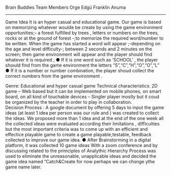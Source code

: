 Brain Buddies
Team Members
Orge Edgü 
Franklin Anuma 

**      **
Game Idea
It is an hyper casual and educational game. Our game is based on memorizing whatever woulde be  create by using the game environment opportunities;- a forest  fulfilled by trees , letters or numbers on the trees, rocks or at the ground of forest -;to memorize the required word/number to be  written. When the game has started a word will appear ;-depending on the age and level difficulty-; between 2 seconds and 2 minutes on the screen;  then game environment will appear and the player should find whatever it is required ;
●	If it is one word such as ‘SCHOOL’ , the player shoıuld find from the game environment the letters “S”,“C”,“H”,“O”,“O”,“L”  
●	İf it is a number or number combination, the player shoud collect the correct numbers from the game environment .

Genre: Educational and hyper casual game
Technical characteristics: 2D game – Web based but it can be implemented on mobile phones, on smart board, on all kind of touchable devices – Singler player mostly  but  it coud be organized by the teacher in order to play in collaboration.  
Decision Process : A google document by offering 5 days to input the game ideas (at least 1 idea per person was our rule and ) was created to collect the ideas. We proposed more than 1 idea and at the end of the one week all the collected ideas were evaluated according their limitations , difficulties but the most important criteria  was to come up with an efficient and effectice playable game to create a  game playable,testable, feedback collected to improve our game idea. 
●	After Brainstorming in a digital platform, it was collected 10 game ideas With a zoom conference and by discussing related to the primciples of   Analythic Hierarchy Process  was used to eliminate the unreasonable, unapplicable  ideas and decided the  game idea named  “Catch&Create for now perhaps we can chsnge ythe game name later.
